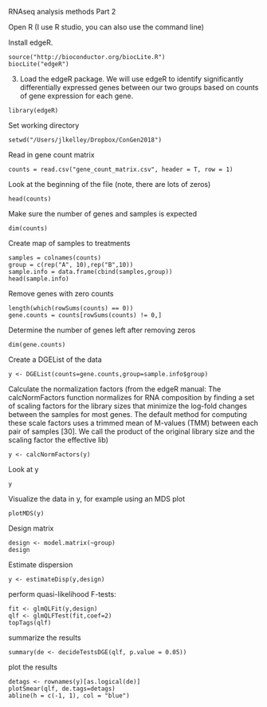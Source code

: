 
RNAseq analysis methods
Part 2

Open R (I use R studio, you can also use the command line) 

Install edgeR. 

```{r}
source("http://bioconductor.org/biocLite.R")
biocLite("edgeR")
```

3.	Load the edgeR package. We will use edgeR to identify significantly differentially expressed genes between our two groups based on counts of gene expression for each gene. 

```{r}
library(edgeR)
```

Set working directory
```{r}
setwd("/Users/jlkelley/Dropbox/ConGen2018")
```

Read in gene count matrix 
```{r}
counts = read.csv("gene_count_matrix.csv", header = T, row = 1)
```

Look at the beginning of the file (note, there are lots of zeros)
```{r}
head(counts)
```

Make sure the number of genes and samples is expected
```{r}
dim(counts)
```


Create map of samples to treatments 
```{r}
samples = colnames(counts)
group = c(rep("A", 10),rep("B",10))
sample.info = data.frame(cbind(samples,group))
head(sample.info)
```

Remove genes with zero counts

```{r}
length(which(rowSums(counts) == 0))
gene.counts = counts[rowSums(counts) != 0,]
```

Determine the number of genes left after removing zeros
```{r}
dim(gene.counts)
```


Create a DGEList of the data
```{r}
y <- DGEList(counts=gene.counts,group=sample.info$group)

```

Calculate the normalization factors (from the edgeR manual: The calcNormFactors function normalizes for RNA composition by finding a set of scaling factors for the library sizes that minimize the log-fold changes between the samples for most genes. The default method for computing these scale factors uses a trimmed mean of M-values (TMM) between each pair of samples [30]. We call the product of the original library size and the scaling factor the effective lib)
```{r}
y <- calcNormFactors(y)
```

Look at y
```{r}
y
```

Visualize the data in y, for example using an MDS plot
```{r}
plotMDS(y)
```

Design matrix
```{r}
design <- model.matrix(~group)
design
```

Estimate dispersion 
```{r}
y <- estimateDisp(y,design)
```

perform quasi-likelihood F-tests:
```{r}
fit <- glmQLFit(y,design)
qlf <- glmQLFTest(fit,coef=2)
topTags(qlf)
```

summarize the results
```{r}
summary(de <- decideTestsDGE(qlf, p.value = 0.05))
```

plot the results
```{r}
detags <- rownames(y)[as.logical(de)]
plotSmear(qlf, de.tags=detags)
abline(h = c(-1, 1), col = "blue")
```
